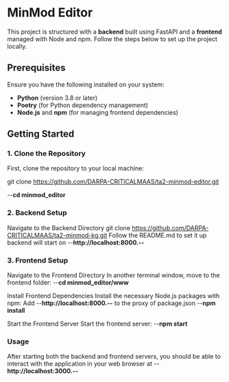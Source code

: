 # MinMod Editor

This project is structured with a **backend** built using FastAPI and a **frontend** managed with Node and npm. Follow the steps below to set up the project locally.

## Prerequisites

Ensure you have the following installed on your system:

- **Python** (version 3.8 or later)
- **Poetry** (for Python dependency management)
- **Node.js** and **npm** (for managing frontend dependencies)

## Getting Started

### 1. Clone the Repository

First, clone the repository to your local machine:

git clone https://github.com/DARPA-CRITICALMAAS/ta2-minmod-editor.git

--**cd minmod_editor**

### 2. Backend Setup
Navigate to the Backend Directory
git clone https://github.com/DARPA-CRITICALMAAS/ta2-minmod-kg.git
Follow the README.md to set it up
backend will start on --**http://localhost:8000.--**


### 3. Frontend Setup
Navigate to the Frontend Directory
In another terminal window, move to the frontend folder:
--**cd minmod_editor/www**

Install Frontend Dependencies
Install the necessary Node.js packages with npm:
Add --**http://localhost:8000.--** to the proxy of package.json
--**npm install**

Start the Frontend Server
Start the frontend server:
--**npm start**


### Usage
After starting both the backend and frontend servers, you should be able to interact with the application in your web browser at --**http://localhost:3000.--**
